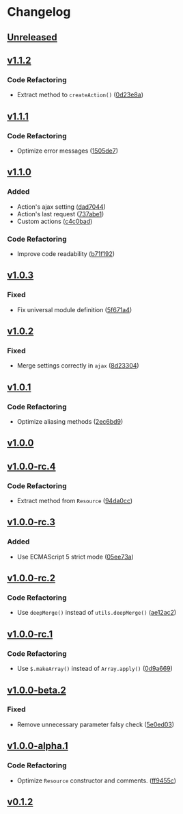 # Changelog

## [Unreleased]

## [v1.1.2]

### Code Refactoring

- Extract method to `createAction()` ([0d23e8a](https://github.com/nick-lai/jquery-resource/commit/0d23e8a8d273c7e859182f2d0bac52f7d265c819))

## [v1.1.1]

### Code Refactoring

- Optimize error messages ([1505de7](https://github.com/nick-lai/jquery-resource/commit/1505de7a48c506c8247cbc9269c8631a179dc360))

## [v1.1.0]

### Added

- Action's ajax setting ([dad7044](https://github.com/nick-lai/jquery-resource/commit/dad704498fdb099cabe07313192d217aba85aea2))
- Action's last request ([737abe1](https://github.com/nick-lai/jquery-resource/commit/737abe11efd07d43e1b76fe7af443bd7c4d6f0d1))
- Custom actions ([c4c0bad](https://github.com/nick-lai/jquery-resource/commit/c4c0bad8353c9fae1748e58e26ca796deac1567d))

### Code Refactoring

- Improve code readability ([b71f192](https://github.com/nick-lai/jquery-resource/commit/b71f1920967725ce0037990494c6960e57aaa31c))


## [v1.0.3]

### Fixed

- Fix universal module definition ([5f671a4](https://github.com/nick-lai/jquery-resource/commit/5f671a41290e6fae4ec415a4a9a780ca658e7a39))

## [v1.0.2]

### Fixed

- Merge settings correctly in `ajax` ([8d23304](https://github.com/nick-lai/jquery-resource/commit/8d23304322e93f5fee4d6db300cf50aa53930e3e))

## [v1.0.1]

### Code Refactoring

- Optimize aliasing methods ([2ec6bd9](https://github.com/nick-lai/jquery-resource/commit/2ec6bd9e933a671302b5158a487ca2b25e3645b0))

## [v1.0.0]

## [v1.0.0-rc.4]

### Code Refactoring

- Extract method from `Resource` ([94da0cc](https://github.com/nick-lai/jquery-resource/commit/94da0cc72182128f1674e715077e4f74f8e48037))

## [v1.0.0-rc.3]

### Added

- Use ECMAScript 5 strict mode ([05ee73a](https://github.com/nick-lai/jquery-resource/commit/05ee73a152074109eec3dcc8af6aac1f4e063130))

## [v1.0.0-rc.2]

### Code Refactoring

- Use `deepMerge()` instead of `utils.deepMerge()` ([ae12ac2](https://github.com/nick-lai/jquery-resource/commit/ae12ac2263e89dbac5d7d1e29f93d7c03015a832))

## [v1.0.0-rc.1]

### Code Refactoring

- Use `$.makeArray()` instead of `Array.apply()` ([0d9a669](https://github.com/nick-lai/jquery-resource/commit/0d9a66962c53b52ae56878c7cd83d185c024f15c))

## [v1.0.0-beta.2]

### Fixed

- Remove unnecessary parameter falsy check ([5e0ed03](https://github.com/nick-lai/jquery-resource/commit/5e0ed03e2686d3e1e2f934ff00b8960d82d3a2aa))

## [v1.0.0-alpha.1]

### Code Refactoring

- Optimize `Resource` constructor and comments. ([ff9455c](https://github.com/nick-lai/jquery-resource/commit/ff9455c81bbe4487ac772e8701113e88dce17ca0))

## [v0.1.2]

[unreleased]: https://github.com/nick-lai/jquery-resource/compare/v1.1.2...master
[v1.1.2]: https://github.com/nick-lai/jquery-resource/compare/v1.1.1...v1.1.2
[v1.1.1]: https://github.com/nick-lai/jquery-resource/compare/v1.1.0...v1.1.1
[v1.1.0]: https://github.com/nick-lai/jquery-resource/compare/v1.0.3...v1.1.0
[v1.0.3]: https://github.com/nick-lai/jquery-resource/compare/v1.0.2...v1.0.3
[v1.0.2]: https://github.com/nick-lai/jquery-resource/compare/v1.0.1...v1.0.2
[v1.0.1]: https://github.com/nick-lai/jquery-resource/compare/v1.0.0...v1.0.1
[v1.0.0]: https://github.com/nick-lai/jquery-resource/compare/v1.0.0-rc.4...v1.0.0
[v1.0.0-rc.4]: https://github.com/nick-lai/jquery-resource/compare/v1.0.0-rc.3...v1.0.0-rc.4
[v1.0.0-rc.3]: https://github.com/nick-lai/jquery-resource/compare/v1.0.0-rc.2...v1.0.0-rc.3
[v1.0.0-rc.2]: https://github.com/nick-lai/jquery-resource/compare/v1.0.0-rc.1...v1.0.0-rc.2
[v1.0.0-rc.1]: https://github.com/nick-lai/jquery-resource/compare/v1.0.0-beta.2...v1.0.0-rc.1
[v1.0.0-beta.2]: https://github.com/nick-lai/jquery-resource/compare/v1.0.0-alpha.1...v1.0.0-beta.2
[v1.0.0-alpha.1]: https://github.com/nick-lai/jquery-resource/compare/v0.1.2...v1.0.0-alpha.1
[v0.1.2]: https://github.com/nick-lai/jquery-resource/commit/8d3b5f9a2ea6c8a12ca5ed922df66058f2e1de09
